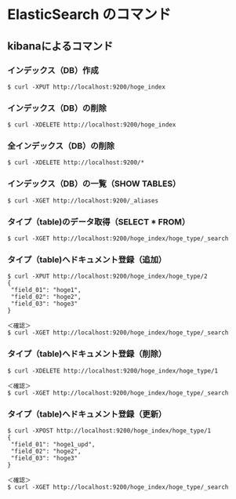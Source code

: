 ElasticSearch のコマンド
=======

## kibanaによるコマンド

### インデックス（DB）作成
~~~~
$ curl -XPUT http://localhost:9200/hoge_index
~~~~

### インデックス（DB）の削除
~~~~
$ curl -XDELETE http://localhost:9200/hoge_index
~~~~

### 全インデックス（DB）の削除
~~~~
$ curl -XDELETE http://localhost:9200/*
~~~~

### インデックス（DB）の一覧（SHOW TABLES）
~~~~
$ curl -XGET http://localhost:9200/_aliases
~~~~

### タイプ（table)のデータ取得（SELECT * FROM）
~~~~
$ curl -XGET http://localhost:9200/hoge_index/hoge_type/_search
~~~~

### タイプ（table)へドキュメント登録（追加）
~~~~
$ curl -XPUT http://localhost:9200/hoge_index/hoge_type/2
{
 "field_01": "hoge1",
 "field_02": "hoge2",
 "field_03": "hoge3"
}

＜確認＞
$ curl -XGET http://localhost:9200/hoge_index/hoge_type/_search
~~~~

### タイプ（table)へドキュメント登録（削除）
~~~~
$ curl -XDELETE http://localhost:9200/hoge_index/hoge_type/1

＜確認＞
$ curl -XGET http://localhost:9200/hoge_index/hoge_type/_search
~~~~

### タイプ（table)へドキュメント登録（更新）
~~~~
$ curl -XPOST http://localhost:9200/hoge_index/hoge_type/1
{
 "field_01": "hoge1_upd",
 "field_02": "hoge2",
 "field_03": "hoge3"
}

＜確認＞
$ curl -XGET http://localhost:9200/hoge_index/hoge_type/_search
~~~~
